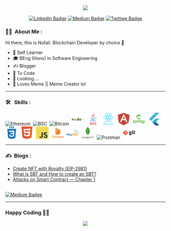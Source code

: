 <div id="header" align="center">
<img src="https://lh3.googleusercontent.com/a/AEdFTp6_sGJ5gvuelDn4s_-3Nzuxm41qcqsHbMU6SZnsAw=s288-p-rw-no" />
</div>

<p align="center">
  <a href="https://www.linkedin.com/in/nufail-i-61377b10b/"><img src="https://img.shields.io/badge/LinkedIn-blue?style=for-the-badge&logo=linkedin&logoColor=white" alt="LinkedIn Badge"></a>
  <a href="https://medium.com/@nufailismath15/"><img src="https://img.shields.io/badge/medium-black?style=for-the-badge&logo=medium&logoColor=white" alt="Medium Badge"></a>
  <a href="https://twitter.com/ismath_nufail/"><img src="https://img.shields.io/badge/twitter-blue?style=for-the-badge&logo=twitter&logoColor=white" alt="Twittwe Badge"></a>
</p>


### :man_technologist: &nbsp;About Me :

Hi there, this is Nufail. Blockchain Developer by choice :muscle: 

- 🔭 Self Learner
- :mortar_board: BEng (Hons) in Software Engineering
- :writing_hand: Blogger
- :sparkling_heart: To Code
- :monocle_face: Looking.... 
- :rofl: Loves Meme || Meme Creator lol 

---

### 🛠 &nbsp; Skills :
<p>
<img src="https://github.com/ErikThiart/cryptocurrency-icons/blob/master/icons/ethereum.png" title="Ethereum" alt="Ethereum" width="40" height="40"/>&nbsp;
<img src="https://github.com/ErikThiart/cryptocurrency-icons/blob/master/icons/binance-coin.png" title="BSC" alt="BSC" width="40" height="40"/>&nbsp;
<img src="https://github.com/ErikThiart/cryptocurrency-icons/blob/master/icons/bitcoin.png" title="Bitcoin" alt="Bitcoin" width="40" height="40"/>&nbsp;
<img src="https://github.com/devicons/devicon/blob/master/icons/nodejs/nodejs-original-wordmark.svg" title="NodeJS" alt="NodeJS" width="40" height="40"/>&nbsp;
<img src="https://github.com/devicons/devicon/blob/master/icons/java/java-original-wordmark.svg" title="Java" alt="Java" width="40" height="40"/>&nbsp;
<img src="https://github.com/devicons/devicon/blob/master/icons/react/react-original-wordmark.svg" title="React" alt="React" width="40" height="40"/>&nbsp;
<img src="https://github.com/devicons/devicon/blob/master/icons/angularjs/angularjs-plain.svg" title="Angular" alt="Angular" width="40" height="40"/>&nbsp;
<img src="https://github.com/devicons/devicon/blob/master/icons/spring/spring-original-wordmark.svg" title="Spring" alt="Spring" width="40" height="40"/>&nbsp;
<img src="https://github.com/devicons/devicon/blob/master/icons/flutter/flutter-original.svg" title="Flutter" alt="Flutter" width="40" height="40"/>&nbsp;
<img src="https://github.com/devicons/devicon/blob/master/icons/css3/css3-plain-wordmark.svg"  title="CSS3" alt="CSS" width="40" height="40"/>&nbsp;
<img src="https://github.com/devicons/devicon/blob/master/icons/html5/html5-original.svg" title="HTML5" alt="HTML" width="40" height="40"/>&nbsp;
<img src="https://github.com/devicons/devicon/blob/master/icons/javascript/javascript-original.svg" title="JavaScript" alt="JavaScript" width="40" height="40"/>&nbsp;
<img src="https://github.com/devicons/devicon/blob/master/icons/firebase/firebase-plain-wordmark.svg" title="Firebase" alt="Firebase" width="40" height="40"/>&nbsp;
<img src="https://github.com/devicons/devicon/blob/master/icons/mysql/mysql-original-wordmark.svg" title="MySQL"  alt="MySQL" width="40" height="40"/>&nbsp;
<img src="https://github.com/devicons/devicon/blob/master/icons/mongodb/mongodb-original-wordmark.svg" title="mongodb"  alt="mongodb" width="40" height="40"/>&nbsp;
<img src="https://www.vectorlogo.zone/logos/getpostman/getpostman-icon.svg" title="Postman"  alt="Postman" width="40" height="40"/>&nbsp;
<img src="https://github.com/devicons/devicon/blob/master/icons/git/git-original-wordmark.svg" title="Git" alt="Git" width="40" height="40"/>&nbsp;
</p>

---

### :writing_hand: &nbsp;Blogs :

* [Create NFT with Royalty (EIP-2981)](https://medium.com/@nufailismath15/create-nft-with-royalty-eip-2981-bf201105ab96)
* [What is SBT and How to create an SBT?](https://medium.com/@nufailismath15/what-is-sbt-and-how-to-create-an-sbt-a316deb7ccff)
* [Attacks on Smart Contract — Chapter 1](https://medium.com/coinsbench/attacks-on-smart-contract-chapter-1-9b44e7e44150)
<br>
 <a href="https://medium.com/@nufailismath15/"><img src="https://img.shields.io/badge/medium-black?style=for-the-badge&logo=medium&logoColor=white" alt="Medium Badge"></a> 
 <br>
 
 ---
 
### Happy Coding :man_technologist:
<div id="header" align="center">
<img src="https://media.giphy.com/media/3oAt2eHGmr68AHaXxS/giphy.gif"/>
</div>

